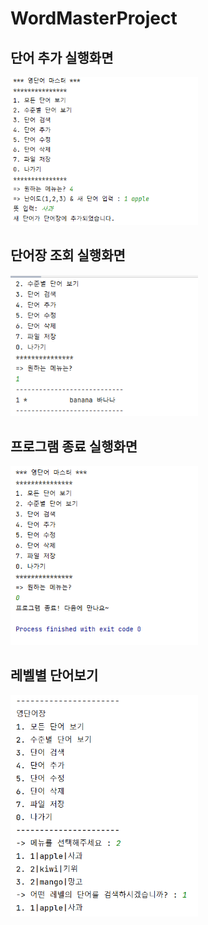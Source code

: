# WordMasterProject

## 단어 추가 실행화면

<img src='https://github.com/jeeyunryu/WordMasterProject/blob/master/screenshots/Screenshot%202022-09-07%20195420.png?raw=true' width='300'>

## 단어장 조회 실행화면

<img src='https://github.com/jeeyunryu/WordMasterProject/blob/master/screenshots/Screenshot%202022-09-03%20111946.png?raw=true' width='300'>

## 프로그램 종료 실행화면

<img src='https://github.com/jeeyunryu/WordMasterProject/blob/master/screenshots/Screenshot%202022-09-03%20112650.png?raw=true' width='300'>

## 레벨별 단어보기
<img src='https://github.com/jeeyunryu/WordMasterProject/blob/master/screenshots/Screenshot%202022-09-14%20140414.png?raw=true' width='300'>
